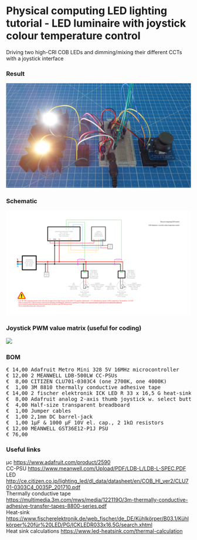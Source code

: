 # Physical computing LED lighting tutorial - LED luminaire with joystick colour temperature control

Driving two high-CRI COB LEDs and dimming/mixing their different CCTs with a joystick interface

### Result

![](Assets/5a%20result.jpg)

### Schematic

![](Assets/5a%20schematic.png)

### Joystick PWM value matrix (useful for coding)

![](Assets/5aJoystick%20PWM%20value%20matrix.png)

### BOM

<pre>
€ 14,00 Adafruit Metro Mini 328 5V 16MHz microcontroller
€ 12,00 2 MEANWELL LDB-500LW CC-PSUs
€  8,00 CITIZEN CLU701-0303C4 (one 2700K, one 4000K)
€  1,00 3M 8810 thermally conductive adhesive tape
€ 14,00 2 fischer elektronik ICK LED R 33 x 16,5 G heat-sinks
€  8,00 Adafruit analog 2-axis thumb joystick w. select button
€  4,00 Half-size transparent breadboard
€  1,00 Jumper cables
€  1,00 2,1mm DC barrel-jack
€  1,00 1µF & 1000 µF 10V el. cap., 2 1kΩ resistors
€ 12,00 MEANWELL GST36E12-P1J PSU
€ 76,00
</pre>  

### Useful links  

μc https://www.adafruit.com/product/2590  
CC-PSU https://www.meanwell.com/Upload/PDF/LDB-L/LDB-L-SPEC.PDF  
LED http://ce.citizen.co.jp/lighting_led/dl_data/datasheet/en/COB_HI_ver2/CLU701-0303C4_0035P_201710.pdf  
Thermally conductive tape https://multimedia.3m.com/mws/media/122119O/3m-thermally-conductive-adhesive-transfer-tapes-8800-series.pdf  
Heat-sink https://www.fischerelektronik.de/web_fischer/de_DE/Kühlkörper/B03.1/Kühlkörper%20für%20LED/PG/ICKLEDR033x16.5G/search.xhtml  
Heat sink calculations https://www.led-heatsink.com/thermal-calculation  
